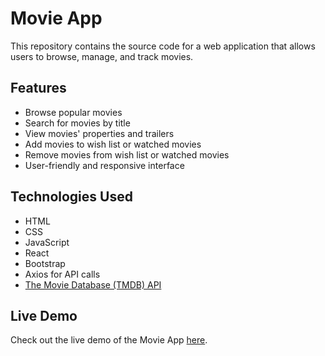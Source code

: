 # Movie App

This repository contains the source code for a web application that allows users to browse, manage, and track movies.

## Features

- Browse popular movies
- Search for movies by title
- View movies' properties and trailers
- Add movies to wish list or watched movies
- Remove movies from wish list or watched movies
- User-friendly and responsive interface

## Technologies Used

- HTML
- CSS
- JavaScript
- React
- Bootstrap
- Axios for API calls
- [The Movie Database (TMDB) API](https://www.themoviedb.org/documentation/api)

## Live Demo

Check out the live demo of the Movie App [here](https://kimkhanghoang.github.io/movie-mania/).